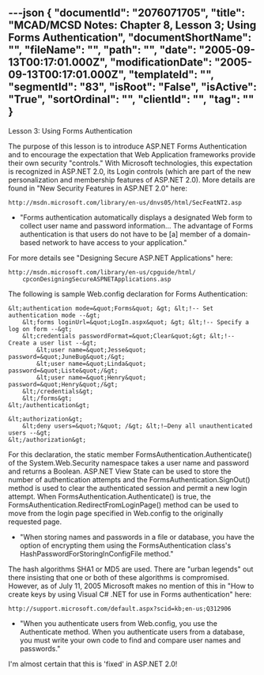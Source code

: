 ---json
{
  "documentId": "2076071705",
  "title": "MCAD/MCSD Notes: Chapter 8, Lesson 3; Using Forms Authentication",
  "documentShortName": "",
  "fileName": "",
  "path": "",
  "date": "2005-09-13T00:17:01.000Z",
  "modificationDate": "2005-09-13T00:17:01.000Z",
  "templateId": "",
  "segmentId": "83",
  "isRoot": "False",
  "isActive": "True",
  "sortOrdinal": "",
  "clientId": "",
  "tag": ""
}
---

Lesson 3: Using Forms Authentication

The purpose of this lesson is to introduce ASP.NET Forms Authentication and to encourage the expectation that Web Application frameworks provide their own security &quot;controls.&quot; With Microsoft technologies, this expectation is recognized in ASP.NET 2.0, its Login controls (which are part of the new personalization and membership features of ASP.NET 2.0). More details are found in &quot;New Security Features in ASP.NET 2.0&quot; here:

    http://msdn.microsoft.com/library/en-us/dnvs05/html/SecFeatNT2.asp

* &quot;Forms authentication automatically displays a designated Web form to collect user name and password information... The advantage of Forms authentication is that users do not have to be [a] member of a domain-based network to have access to your application.&quot;

For more details see &quot;Designing Secure ASP.NET Applications&quot; here:

    http://msdn.microsoft.com/library/en-us/cpguide/html/
        cpconDesigningSecureASPNETApplications.asp

The following is sample Web.config declaration for Forms Authentication:

    &lt;authentication mode=&quot;Forms&quot; &gt; &lt;!-- Set authentication mode --&gt;
        &lt;forms loginUrl=&quot;LogIn.aspx&quot; &gt; &lt;!-- Specify a log on form --&gt;
        &lt;credentials passwordFormat=&quot;Clear&quot;&gt; &lt;!-- Create a user list --&gt;
            &lt;user name=&quot;Jesse&quot; password=&quot;JuneBug&quot;/&gt;
            &lt;user name=&quot;Linda&quot; password=&quot;Liste&quot;/&gt;
            &lt;user name=&quot;Henry&quot; password=&quot;Henry&quot;/&gt;
        &lt;/credentials&gt;
        &lt;/forms&gt;
    &lt;/authentication&gt;

    &lt;authorization&gt;
        &lt;deny users=&quot;?&quot; /&gt; &lt;!—Deny all unauthenticated users --&gt;
    &lt;/authorization&gt;


For this declaration, the static member FormsAuthentication.Authenticate() of the System.Web.Security namespace takes a user name and password and returns a Boolean. ASP.NET View State can be used to store the number of authentication attempts and the FormsAuthentication.SignOut() method is used to clear the authenticated session and permit a new login attempt. When FormsAuthentication.Authenticate() is true, the FormsAuthentication.RedirectFromLoginPage() method can be used to move from the login page specified in Web.config to the originally requested page.

* &quot;When storing names and passwords in a file or database, you have the option of encrypting them using the FormsAuthentication class's HashPasswordForStoringInConfigFile method.&quot;

The hash algorithms SHA1 or MD5 are used. There are &quot;urban legends&quot; out there insisting that one or both of these algorithms is compromised. However, as of July 11, 2005 Microsoft makes no mention of this in &quot;How to create keys by using Visual C# .NET for use in Forms authentication&quot; here:

    http://support.microsoft.com/default.aspx?scid=kb;en-us;Q312906

* &quot;When you authenticate users from Web.config, you use the Authenticate method. When you authenticate users from a database, you must write your own code to find and compare user names and passwords.&quot;

I'm almost certain that this is 'fixed' in ASP.NET 2.0!
